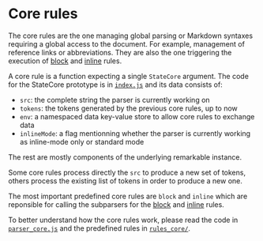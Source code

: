 # Core rules

The core rules are the one managing global parsing or Markdown syntaxes
requiring a global access to the document. For example, management of reference
links or abbreviations. They are also the one triggering the execution of
[block][block] and [inline][inline] rules.

A core rule is a function expecting a single `StateCore` argument. The code for
the StateCore prototype is in [`index.js`](../lib/index.js) and its data consists
of:

* `src`: the complete string the parser is currently working on
* `tokens`: the tokens generated by the previous core rules, up to now
* `env`: a namespaced data key-value store to allow core rules to exchange data
* `inlineMode`: a flag mentionning whether the parser is currently working as inline-mode only
  or standard mode

The rest are mostly components of the underlying remarkable instance.

Some core rules process directly the `src` to produce a new set of tokens,
others process the existing list of tokens in order to produce a new one.

The most important predefined core rules are `block` and `inline` which are
reponsible for calling the subparsers for the [block][block] and
[inline][inline] rules.

To better understand how the core rules work, please read the code in
[`parser_core.js`](../lib/parser_core.js) and the predefined rules in
[`rules_core/`](../lib/rules_core/).

[inline]: parsing_inline.md
[block]: parsing_block.md
